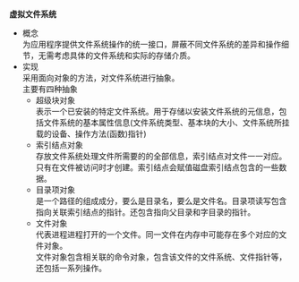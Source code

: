 **虚拟文件系统**  
- 概念  
为应用程序提供文件系统操作的统一接口，屏蔽不同文件系统的差异和操作细节，无需考虑具体的文件系统和实际的存储介质。  
- 实现   
采用面向对象的方法，对文件系统进行抽象。  
主要有四种抽象  
  - 超级块对象   
  表示一个已安装的特定文件系统。用于存储以安装文件系统的元信息，包括文件系统的基本属性信息(文件系统类型、基本块的大小、文件系统所挂载的设备、操作方法(函数)指针)
  -  索引结点对象  
  存放文件系统处理文件所需要的的全部信息，索引结点对文件一一对应。只有在文件被访问时才创建。索引结点会赋值磁盘索引结点包含的一些数据。  
  - 目录项对象  
  是一个路径的组成成分，要么是目录名，要么是文件名。目录项读写包含指向关联索引结点的指针。还包含指向父目录和字目录的指针。  
  - 文件对象  
  代表进程进程打开的一个文件。同一文件在内存中可能存在多个对应的文件对象。  
  文件对象包含相关联的命令对象，包含该文件的文件系统、文件指针等，还包括一系列操作。